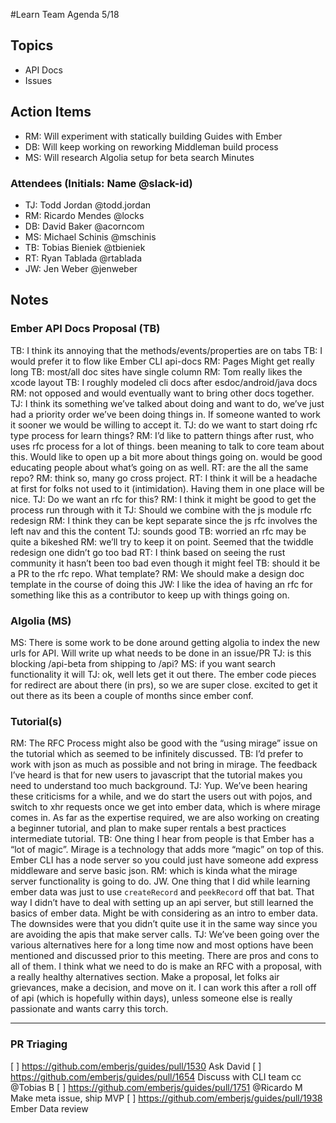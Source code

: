 #Learn Team Agenda 5/18

## Topics
- API Docs
- Issues
## Action Items
- RM: Will experiment with statically building Guides with Ember
- DB: Will keep working on reworking Middleman build process
- MS: Will research Algolia setup for beta search
Minutes
### Attendees (Initials: Name @slack-id)
- TJ: Todd Jordan @todd.jordan
- RM: Ricardo Mendes @locks
- DB: David Baker @acorncom
- MS: Michael Schinis @mschinis
- TB: Tobias Bieniek @tbieniek
- RT: Ryan Tablada @rtablada
- JW: Jen Weber @jenweber
## Notes

### Ember API Docs Proposal (TB)
TB: I think its annoying that the methods/events/properties are on tabs
TB: I would prefer it to flow like Ember CLI api-docs
RM: Pages Might get really long
TB: most/all doc sites have single column
RM: Tom really likes the xcode layout
TB: I roughly modeled cli docs after esdoc/android/java docs
RM: not opposed and would eventually want to bring other docs together.
TJ: I think its something we’ve talked about doing and want to do, we’ve just had a priority order we’ve been doing things in.  If someone wanted to work it sooner we would be willing to accept it.
TJ: do we want to start doing rfc type process for learn things?
RM: I’d like to pattern things after rust, who uses rfc process for a lot of things.  been meaning to talk to core team about this.  Would like to open up a bit more about things going on. would be good educating people about what’s going on as well.
RT: are the all the same repo?
RM: think so, many go cross project.
RT: I think it will be a headache at first for folks not used to it (intimidation). Having them in one place will be nice.
TJ: Do we want an rfc for this?
RM: I think it might be good to get the process run through with it
TJ: Should we combine with the js module rfc redesign
RM: I think they can be kept separate since the js rfc involves the left nav and this the content
TJ: sounds good
TB: worried an rfc may be quite a bikeshed
RM: we’ll try to keep it on point.  Seemed that the twiddle redesign one didn’t go too bad
RT: I think based on seeing the rust community it hasn’t been too bad even though it might feel
TB: should it be a PR to the rfc repo.  What template?
RM: We should make a design doc template in the course of doing this
JW: I like the idea of having an rfc for something like this as a contributor to keep up with things going on.

### Algolia (MS)
MS: There is some work to be done around getting algolia to index the new urls for API.  Will write up what needs to be done in an issue/PR
TJ: is this blocking /api-beta from shipping to /api?
MS: if you want search functionality it will
TJ: ok, well lets get it out there.  The ember code pieces for redirect are about there (in prs), so we are super close.  excited to get it out there as its been a couple of months since ember conf.

### Tutorial(s)
RM: The RFC Process might also be good with the “using mirage” issue on the tutorial which as seemed to be infinitely discussed.
TB: I’d prefer to work with json as much as possible and not bring in mirage.  The feedback I’ve heard is that for new users to javascript that the tutorial makes you need to understand too much background.
TJ: Yup.  We’ve been hearing these criticisms for a while, and we do start the users out with pojos, and switch to xhr requests once we get into ember data, which is where mirage comes in.   As far as the expertise required, we are also working on creating a beginner tutorial, and plan to make super rentals a best practices intermediate tutorial.
TB: One thing I hear from people is that Ember has a “lot of magic”.  Mirage is a technology that adds more “magic” on top of this.   Ember CLI has a node server so you could just have someone add express middleware and serve basic json.
RM: which is kinda what the mirage server functionality is going to do.
JW.  One thing that I did while learning ember data was just to use `createRecord` and `peekRecord` off that bat.  That way I didn’t have to deal with setting up an api server, but still learned the basics of ember data.  Might be with considering as an intro to ember data.  The downsides were that you didn’t quite use it in the same way since you are avoiding the apis that make server calls.
TJ: We’ve been going over the various alternatives here for a long time now and most options have been mentioned and discussed prior to this meeting.  There are pros and cons to all of them.  I think what we need to do is make an RFC with a proposal, with a really healthy alternatives section.  Make a proposal, let folks air grievances, make a decision, and move on it.  I can work this after a roll off of api (which is hopefully within days), unless someone else is really passionate and wants carry this torch.

----------

### PR Triaging
[ ] https://github.com/emberjs/guides/pull/1530
  Ask David
[ ] https://github.com/emberjs/guides/pull/1654
  Discuss with CLI team cc @Tobias B
[ ] https://github.com/emberjs/guides/pull/1751 @Ricardo M
  Make meta issue, ship MVP
[ ] https://github.com/emberjs/guides/pull/1938
  Ember Data review

